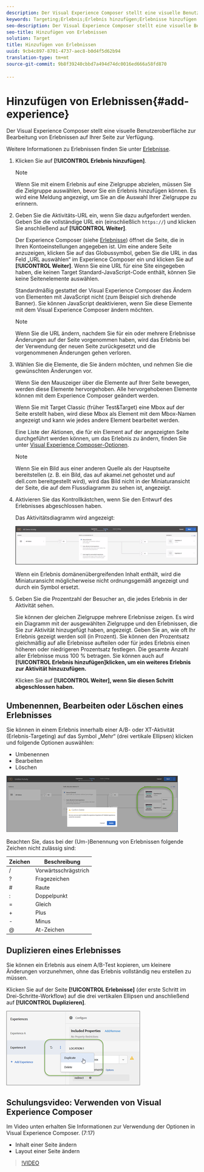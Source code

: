 ```yaml
---
description: Der Visual Experience Composer stellt eine visuelle Benutzeroberfläche zur Bearbeitung von Erlebnissen auf Ihrer Seite zur Verfügung.
keywords: Targeting;Erlebnis;Erlebnis hinzufügen;Erlebnisse hinzufügen
seo-description: Der Visual Experience Composer stellt eine visuelle Benutzeroberfläche zur Bearbeitung von Erlebnissen auf Ihrer Seite zur Verfügung.
seo-title: Hinzufügen von Erlebnissen
solution: Target
title: Hinzufügen von Erlebnissen
uuid: 9cb4c897-8701-4737-aec8-b0d4f5d62b94
translation-type: tm+mt
source-git-commit: 9b8f39240cbbd7a494d74dc0016ed666a58fd870

---
```



# Hinzufügen von Erlebnissen{#add-experience}

Der Visual Experience Composer stellt eine visuelle Benutzeroberfläche zur Bearbeitung von Erlebnissen auf Ihrer Seite zur Verfügung.

Weitere Informationen zu Erlebnissen finden Sie unter [Erlebnisse](../../../c-experiences/experiences.md#concept_A2E10F6AFB3D4AEAB6951EE14688848D).

1. Klicken Sie auf **[!UICONTROL Erlebnis hinzufügen]**.

   >[!NOTE]
   >
   >Wenn Sie mit einem Erlebnis auf eine Zielgruppe abzielen, müssen Sie die Zielgruppe auswählen, bevor Sie ein Erlebnis hinzufügen können. Es wird eine Meldung angezeigt, um Sie an die Auswahl Ihrer Zielgruppe zu erinnern.

1. Geben Sie die Aktivitäts-URL ein, wenn Sie dazu aufgefordert werden. Geben Sie die vollständige URL ein (einschließlich `https://`) und klicken Sie anschließend auf **[!UICONTROL Weiter]**.

   Der Experience Composer (siehe [Erlebnisse](../../../c-experiences/experiences.md#concept_1D011219034B492BB03C08B3BB80E3F0)) öffnet die Seite, die in Ihren Kontoeinstellungen angegeben ist. Um eine andere Seite anzuzeigen, klicken Sie auf das Globussymbol, geben Sie die URL in das Feld „URL auswählen“ im Experience Composer ein und klicken Sie auf **[!UICONTROL Weiter]**. Wenn Sie eine URL für eine Site eingegeben haben, die keinen Target Standard-JavaScript-Code enthält, können Sie keine Seitenelemente auswählen.

   Standardmäßig gestattet der Visual Experience Composer das Ändern von Elementen mit JavaScript nicht (zum Beispiel sich drehende Banner). Sie können JavaScript deaktivieren, wenn Sie diese Elemente mit dem Visual Experience Composer ändern möchten.

   >[!NOTE]
   >
   >Wenn Sie die URL ändern, nachdem Sie für ein oder mehrere Erlebnisse Änderungen auf der Seite vorgenommen haben, wird das Erlebnis bei der Verwendung der neuen Seite zurückgesetzt und die vorgenommenen Änderungen gehen verloren.

1. Wählen Sie die Elemente, die Sie ändern möchten, und nehmen Sie die gewünschten Änderungen vor.

   Wenn Sie den Mauszeiger über die Elemente auf Ihrer Seite bewegen, werden diese Elemente hervorgehoben. Alle hervorgehobenen Elemente können mit dem Experience Composer geändert werden.

   Wenn Sie mit Target Classic (früher Test&amp;Target) eine Mbox auf der Seite erstellt haben, wird diese Mbox als Element mit dem Mbox-Namen angezeigt und kann wie jedes andere Element bearbeitet werden.

   Eine Liste der Aktionen, die für ein Element auf der angezeigten Seite durchgeführt werden können, um das Erlebnis zu ändern, finden Sie unter [Visual Experience Composer-Optionen](/help/c-experiences/c-visual-experience-composer/viztarget-options.md).


   >[!NOTE]
   >
   >Wenn Sie ein Bild aus einer anderen Quelle als der Hauptseite bereitstellen (z. B. ein Bild, das auf akamei.net gehostet und auf dell.com bereitgestellt wird), wird das Bild nicht in der Miniaturansicht der Seite, die auf dem Flussdiagramm zu sehen ist, angezeigt.

1. Aktivieren Sie das Kontrollkästchen, wenn Sie den Entwurf des Erlebnisses abgeschlossen haben.

   Das Aktivitätsdiagramm wird angezeigt:

   ![](assets/ab_flodia.png)

   Wenn ein Erlebnis domänenübergreifenden Inhalt enthält, wird die Miniaturansicht möglicherweise nicht ordnungsgemäß angezeigt und durch ein Symbol ersetzt.

1. Geben Sie die Prozentzahl der Besucher an, die jedes Erlebnis in der Aktivität sehen.

   Sie können der gleichen Zielgruppe mehrere Erlebnisse zeigen. Es wird ein Diagramm mit der ausgewählten Zielgruppe und den Erlebnissen, die Sie zur Aktivität hinzugefügt haben, angezeigt. Geben Sie an, wie oft Ihr Erlebnis gezeigt werden soll (in Prozent). Sie können den Prozentsatz gleichmäßig auf alle Erlebnisse aufteilen oder für jedes Erlebnis einen höheren oder niedrigeren Prozentsatz festlegen. Die gesamte Anzahl aller Erlebnisse muss 100 % betragen. Sie können auch auf **[!UICONTROL Erlebnis hinzufügen]klicken, um ein weiteres Erlebnis zur Aktivität hinzuzufügen.**

   Klicken Sie auf **[!UICONTROL Weiter], wenn Sie diesen Schritt abgeschlossen haben.**

## Umbenennen, Bearbeiten oder Löschen eines Erlebnisses

Sie können in einem Erlebnis innerhalb einer A/B- oder XT-Aktivität (Erlebnis-Targeting) auf das Symbol „Mehr“ (drei vertikale Ellipsen) klicken und folgende Optionen auswählen:

* Umbenennen
* Bearbeiten
* Löschen

![](assets/experience_edit.png)

Beachten Sie, dass bei der (Um-)Benennung von Erlebnissen folgende Zeichen nicht zulässig sind:

| Zeichen | Beschreibung |
|--- |--- |
| / | Vorwärtsschrägstrich |
| ? | Fragezeichen |
| # | Raute  |
| : | Doppelpunkt |
| = | Gleich |
| + | Plus |
| - | Minus |
| @ | At-Zeichen |

## Duplizieren eines Erlebnisses

Sie können ein Erlebnis aus einem A/B-Test kopieren, um kleinere Änderungen vorzunehmen, ohne das Erlebnis vollständig neu erstellen zu müssen.

Klicken Sie auf der Seite **[!UICONTROL Erlebnisse]** (der erste Schritt im Drei-Schritte-Workflow) auf die drei vertikalen Ellipsen und anschließend auf **[!UICONTROL Duplizieren]**.

![](assets/duplicate_experience_ab.png)

## Schulungsvideo: Verwenden von Visual Experience Composer

Im Video unten erhalten Sie Informationen zur Verwendung der Optionen in Visual Experience Composer. (7:17)

* Inhalt einer Seite ändern
* Layout einer Seite ändern

>[!VIDEO](https://video.tv.adobe.com/v/17399)
